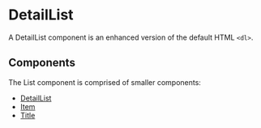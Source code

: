 # DetailList

A DetailList component is an enhanced version of the default HTML `<dl>`.


## Components

The List component is comprised of smaller components:

* [DetailList](./docs/DetailList.md)
* [Item](./docs/Item.md)
* [Title](./docs/Title.md)
